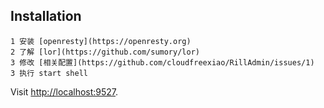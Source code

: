 
## Installation


```
1 安装 [openresty](https://openresty.org)
2 了解 [lor](https://github.com/sumory/lor)
3 修改 [相关配置](https://github.com/cloudfreexiao/RillAdmin/issues/1)
3 执行 start shell

```

Visit [http://localhost:9527](http://localhost:9527).
